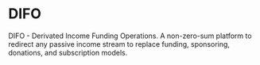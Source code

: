 # DIFO
DIFO - Derivated Income Funding Operations. A non-zero-sum platform to redirect any passive income stream to replace funding, sponsoring, donations, and subscription models.
